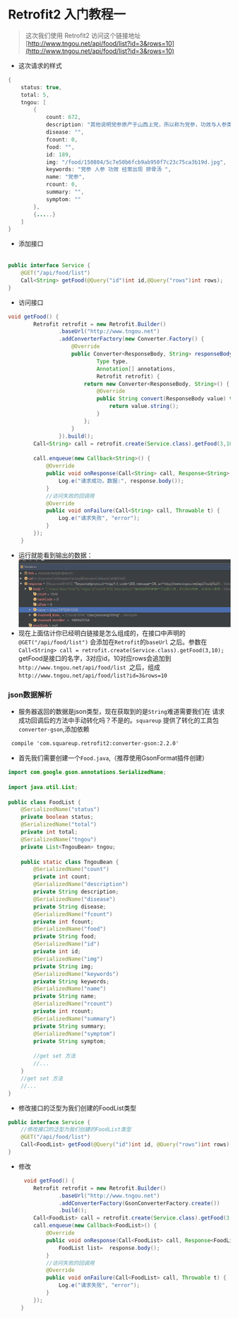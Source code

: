 # Retrofit2 入门教程一

>这次我们使用 Retrofit2 访问这个链接地址 [http://www.tngou.net/api/food/list?id=3&rows=10](http://www.tngou.net/api/food/list?id=3&rows=10)

- 这次请求的样式
```java
{
    status: true,
    total: 5,
    tngou: [
        {
            count: 672,
            description: "其他说明党参原产于山西上党，所以称为党参，功效与人参类似，只是效力不如人参强，同样也是实症、热症的人不能用",
            disease: "",
            fcount: 0,
            food: "",
            id: 189,
            img: "/food/150804/5c7e50b6fcb9ab950f7c23c75ca3b19d.jpg",
            keywords: "党参 人参 功效 经常出现 排骨汤 ",
            name: "党参",
            rcount: 0,
            summary: "",
            symptom: ""
        },
        {.....}
    ]
}
```

- 添加接口 

```java

public interface Service {
    @GET("/api/food/list")
    Call<String> getFood(@Query("id")int id,@Query("rows")int rows);
}

```
- 访问接口
```java
void getFood() {
        Retrofit retrofit = new Retrofit.Builder()
                .baseUrl("http://www.tngou.net")
                .addConverterFactory(new Converter.Factory() {
                    @Override
                    public Converter<ResponseBody, String> responseBodyConverter(
                            Type type,
                            Annotation[] annotations,
                            Retrofit retrofit) {
                        return new Converter<ResponseBody, String>() {
                            @Override
                            public String convert(ResponseBody value) throws IOException {
                                return value.string();
                            }
                        };
                    }
                }).build();
        Call<String> call = retrofit.create(Service.class).getFood(3,10);

        call.enqueue(new Callback<String>() {
            @Override
            public void onResponse(Call<String> call, Response<String> response) {
                Log.e("请求成功，数据:", response.body());
            }
            //访问失败的回调用
            @Override
            public void onFailure(Call<String> call, Throwable t) {
                Log.e("请求失败", "error");
            }
        });
    }
```
- 运行就能看到输出的数据：![](/assets/20170223205459.png)
- 现在上面估计你已经明白链接是怎么组成的，在接口中声明的
`@GET("/api/food/list")` 会添加在`Retrofit`的`baseUrl` 之后。参数在`Call<String> call = retrofit.create(Service.class).getFood(3,10);` getFood是接口的名字，3对应id，10对应rows会追加到`http://www.tngou.net/api/food/list
 `之后，组成 `http://www.tngou.net/api/food/list?id=3&rows=10`
### json数据解析
- 服务器返回的数据是json类型，现在获取到的是`String`难道需要我们在 请求成功回调后的方法中手动转化吗？不是的。`squareup` 提供了转化的工具包`converter-gson`,添加依赖
```xml
 compile 'com.squareup.retrofit2:converter-gson:2.2.0'
```
- 首先我们需要创建一个`Food.java`,（推荐使用GsonFormat插件创建）

```java
import com.google.gson.annotations.SerializedName;

import java.util.List;

public class FoodList {
    @SerializedName("status")
    private boolean status;
    @SerializedName("total")
    private int total;
    @SerializedName("tngou")
    private List<TngouBean> tngou;

    public static class TngouBean {
        @SerializedName("count")
        private int count;
        @SerializedName("description")
        private String description;
        @SerializedName("disease")
        private String disease;
        @SerializedName("fcount")
        private int fcount;
        @SerializedName("food")
        private String food;
        @SerializedName("id")
        private int id;
        @SerializedName("img")
        private String img;
        @SerializedName("keywords")
        private String keywords;
        @SerializedName("name")
        private String name;
        @SerializedName("rcount")
        private int rcount;
        @SerializedName("summary")
        private String summary;
        @SerializedName("symptom")
        private String symptom;
        
        //get set 方法
        //...
    }
    //get set 方法
    //...
}

```
- 修改接口的泛型为我们创建的FoodList类型
```java
public interface Service {
    //修改接口的泛型为我们创建的FoodList类型
    @GET("/api/food/list")
    Call<FoodList> getFood(@Query("id")int id, @Query("rows")int rows);
}
```
- 修改


```java
     void getFood() {
        Retrofit retrofit = new Retrofit.Builder()
                .baseUrl("http://www.tngou.net")
                .addConverterFactory(GsonConverterFactory.create())
                .build();
        Call<FoodList> call = retrofit.create(Service.class).getFood(3,10);
        call.enqueue(new Callback<FoodList>() {
            @Override
            public void onResponse(Call<FoodList> call, Response<FoodList> response) {
                FoodList list=  response.body();
            }
            //访问失败的回调用
            @Override
            public void onFailure(Call<FoodList> call, Throwable t) {
                Log.e("请求失败", "error");
            }
        });
    }


```
